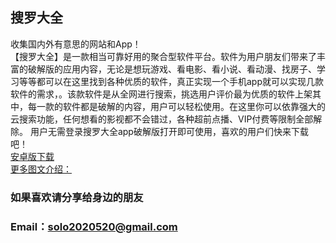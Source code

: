 ## 搜罗大全

收集国内外有意思的网站和App！
<br>
   【搜罗大全】是一款相当可靠好用的聚合型软件平台。软件为用户朋友们带来了丰富的破解版的应用内容，无论是想玩游戏、看电影、看小说、看动漫、找房子、学习等等都可以在这里找到各种优质的软件，真正实现一个手机app就可以实现几款软件的需求，。该款软件是从全网进行搜索，挑选用户评价最为优质的软件上架其中，每一款的软件都是破解的内容，用户可以轻松使用。在这里你可以依靠强大的云搜索功能，任何想看的影视都不会错过，各种超前点播、VIP付费等限制全部解除。
   用户无需登录搜罗大全app破解版打开即可使用，喜欢的用户们快来下载吧！
   <br>
   [安卓版下载](https://solo-1253252641.cos.ap-nanjing.myqcloud.com/app-solo_309.apk)
   <br>
   [更多图文介绍：](http://www.32r.com/app/79523.html)
<br>
### 如果喜欢请分享给身边的朋友
### Email：solo2020520@gmail.com
